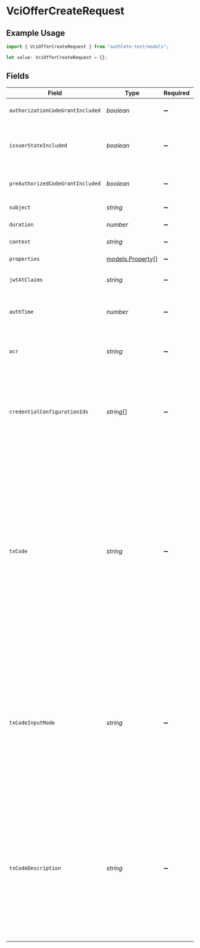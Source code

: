 # VciOfferCreateRequest

## Example Usage

```typescript
import { VciOfferCreateRequest } from "authlete-test/models";

let value: VciOfferCreateRequest = {};
```

## Fields

| Field                                                                                                                                                                                                                                                                                                                                                                                                                                                                                                                                                                                                                                                                    | Type                                                                                                                                                                                                                                                                                                                                                                                                                                                                                                                                                                                                                                                                     | Required                                                                                                                                                                                                                                                                                                                                                                                                                                                                                                                                                                                                                                                                 | Description                                                                                                                                                                                                                                                                                                                                                                                                                                                                                                                                                                                                                                                              |
| ------------------------------------------------------------------------------------------------------------------------------------------------------------------------------------------------------------------------------------------------------------------------------------------------------------------------------------------------------------------------------------------------------------------------------------------------------------------------------------------------------------------------------------------------------------------------------------------------------------------------------------------------------------------------ | ------------------------------------------------------------------------------------------------------------------------------------------------------------------------------------------------------------------------------------------------------------------------------------------------------------------------------------------------------------------------------------------------------------------------------------------------------------------------------------------------------------------------------------------------------------------------------------------------------------------------------------------------------------------------ | ------------------------------------------------------------------------------------------------------------------------------------------------------------------------------------------------------------------------------------------------------------------------------------------------------------------------------------------------------------------------------------------------------------------------------------------------------------------------------------------------------------------------------------------------------------------------------------------------------------------------------------------------------------------------ | ------------------------------------------------------------------------------------------------------------------------------------------------------------------------------------------------------------------------------------------------------------------------------------------------------------------------------------------------------------------------------------------------------------------------------------------------------------------------------------------------------------------------------------------------------------------------------------------------------------------------------------------------------------------------ |
| `authorizationCodeGrantIncluded`                                                                                                                                                                                                                                                                                                                                                                                                                                                                                                                                                                                                                                         | *boolean*                                                                                                                                                                                                                                                                                                                                                                                                                                                                                                                                                                                                                                                                | :heavy_minus_sign:                                                                                                                                                                                                                                                                                                                                                                                                                                                                                                                                                                                                                                                       | The flag indicating whether the `authorization_code` object is<br/>included in the `grants` object.<br/>                                                                                                                                                                                                                                                                                                                                                                                                                                                                                                                                                                 |
| `issuerStateIncluded`                                                                                                                                                                                                                                                                                                                                                                                                                                                                                                                                                                                                                                                    | *boolean*                                                                                                                                                                                                                                                                                                                                                                                                                                                                                                                                                                                                                                                                | :heavy_minus_sign:                                                                                                                                                                                                                                                                                                                                                                                                                                                                                                                                                                                                                                                       | The flag indicating whether the `issuer_state` property is<br/>included in the `authorization_code` object in the `grants`<br/>object.<br/>                                                                                                                                                                                                                                                                                                                                                                                                                                                                                                                              |
| `preAuthorizedCodeGrantIncluded`                                                                                                                                                                                                                                                                                                                                                                                                                                                                                                                                                                                                                                         | *boolean*                                                                                                                                                                                                                                                                                                                                                                                                                                                                                                                                                                                                                                                                | :heavy_minus_sign:                                                                                                                                                                                                                                                                                                                                                                                                                                                                                                                                                                                                                                                       | The flag to include the<br/>`urn:ietf:params:oauth:grant-type:pre-authorized_code` object<br/>in the `grants` object.<br/>                                                                                                                                                                                                                                                                                                                                                                                                                                                                                                                                               |
| `subject`                                                                                                                                                                                                                                                                                                                                                                                                                                                                                                                                                                                                                                                                | *string*                                                                                                                                                                                                                                                                                                                                                                                                                                                                                                                                                                                                                                                                 | :heavy_minus_sign:                                                                                                                                                                                                                                                                                                                                                                                                                                                                                                                                                                                                                                                       | The subject associated with the credential offer.                                                                                                                                                                                                                                                                                                                                                                                                                                                                                                                                                                                                                        |
| `duration`                                                                                                                                                                                                                                                                                                                                                                                                                                                                                                                                                                                                                                                               | *number*                                                                                                                                                                                                                                                                                                                                                                                                                                                                                                                                                                                                                                                                 | :heavy_minus_sign:                                                                                                                                                                                                                                                                                                                                                                                                                                                                                                                                                                                                                                                       | The duration of the credential offer.                                                                                                                                                                                                                                                                                                                                                                                                                                                                                                                                                                                                                                    |
| `context`                                                                                                                                                                                                                                                                                                                                                                                                                                                                                                                                                                                                                                                                | *string*                                                                                                                                                                                                                                                                                                                                                                                                                                                                                                                                                                                                                                                                 | :heavy_minus_sign:                                                                                                                                                                                                                                                                                                                                                                                                                                                                                                                                                                                                                                                       | The general-purpose arbitrary string.                                                                                                                                                                                                                                                                                                                                                                                                                                                                                                                                                                                                                                    |
| `properties`                                                                                                                                                                                                                                                                                                                                                                                                                                                                                                                                                                                                                                                             | [models.Property](../models/property.md)[]                                                                                                                                                                                                                                                                                                                                                                                                                                                                                                                                                                                                                               | :heavy_minus_sign:                                                                                                                                                                                                                                                                                                                                                                                                                                                                                                                                                                                                                                                       | Extra properties to associate with the credential offer.                                                                                                                                                                                                                                                                                                                                                                                                                                                                                                                                                                                                                 |
| `jwtAtClaims`                                                                                                                                                                                                                                                                                                                                                                                                                                                                                                                                                                                                                                                            | *string*                                                                                                                                                                                                                                                                                                                                                                                                                                                                                                                                                                                                                                                                 | :heavy_minus_sign:                                                                                                                                                                                                                                                                                                                                                                                                                                                                                                                                                                                                                                                       | Additional claims that are added to the payload part of the JWT<br/>access token.<br/>                                                                                                                                                                                                                                                                                                                                                                                                                                                                                                                                                                                   |
| `authTime`                                                                                                                                                                                                                                                                                                                                                                                                                                                                                                                                                                                                                                                               | *number*                                                                                                                                                                                                                                                                                                                                                                                                                                                                                                                                                                                                                                                                 | :heavy_minus_sign:                                                                                                                                                                                                                                                                                                                                                                                                                                                                                                                                                                                                                                                       | The time at which the user authentication was performed during<br/>the course of issuing the credential offer.<br/>                                                                                                                                                                                                                                                                                                                                                                                                                                                                                                                                                      |
| `acr`                                                                                                                                                                                                                                                                                                                                                                                                                                                                                                                                                                                                                                                                    | *string*                                                                                                                                                                                                                                                                                                                                                                                                                                                                                                                                                                                                                                                                 | :heavy_minus_sign:                                                                                                                                                                                                                                                                                                                                                                                                                                                                                                                                                                                                                                                       | The Authentication Context Class Reference of the user authentication<br/>performed during the course of issuing the credential offer.<br/>                                                                                                                                                                                                                                                                                                                                                                                                                                                                                                                              |
| `credentialConfigurationIds`                                                                                                                                                                                                                                                                                                                                                                                                                                                                                                                                                                                                                                             | *string*[]                                                                                                                                                                                                                                                                                                                                                                                                                                                                                                                                                                                                                                                               | :heavy_minus_sign:                                                                                                                                                                                                                                                                                                                                                                                                                                                                                                                                                                                                                                                       | The value of the `credential_configuration_ids` array.<br/><br/>```<br/>{<br/>  "credential_issuer": "...",<br/>  "credential_configuration_ids": [ ... ],<br/>  "grants": { ... }<br/>}<br/>```<br/><br/>This property is mandatory.<br/>                                                                                                                                                                                                                                                                                                                                                                                                                               |
| `txCode`                                                                                                                                                                                                                                                                                                                                                                                                                                                                                                                                                                                                                                                                 | *string*                                                                                                                                                                                                                                                                                                                                                                                                                                                                                                                                                                                                                                                                 | :heavy_minus_sign:                                                                                                                                                                                                                                                                                                                                                                                                                                                                                                                                                                                                                                                       | The transaction code that should be associated with the credential offer.<br/><br/>If this parameter is not empty and the `preAuthorizedCodeGrantIncluded` parameter is `true`, the<br/>`urn:ietf:params:oauth:grant-type:pre-authorized_code` object will include the `tx_code` object.<br/><br/>The length of the value of this parameter will be used as the value of the `length` property in<br/>the `tx_code` object.<br/><br/>```<br/>{<br/>  "credential_issuer": "...",<br/>  "credential_configuration_ids": [ ... ],<br/>  "grants": {<br/>    "urn:ietf:params:oauth:grant-type:pre-authorized_code": {<br/>      "pre-authorized_code": "...",<br/>      "tx_code": {<br/>        "length": length<br/>      }<br/>    }<br/>  }<br/>}<br/>```<br/> |
| `txCodeInputMode`                                                                                                                                                                                                                                                                                                                                                                                                                                                                                                                                                                                                                                                        | *string*                                                                                                                                                                                                                                                                                                                                                                                                                                                                                                                                                                                                                                                                 | :heavy_minus_sign:                                                                                                                                                                                                                                                                                                                                                                                                                                                                                                                                                                                                                                                       | The input mode of the transaction code.<br/><br/>The value of this property will be used as the value of the `input_mode` property in the `tx_code`<br/>object.<br/><br/>```<br/>{<br/>  "credential_issuer": "...",<br/>  "credential_configuration_ids": [ ... ],<br/>  "grants": {<br/>    "urn:ietf:params:oauth:grant-type:pre-authorized_code": {<br/>      "pre-authorized_code": "...",<br/>      "tx_code": {<br/>        "length": length,<br/>        "input_mode": "..."<br/>      }<br/>    }<br/>  }<br/>}<br/>```<br/>                                                                                                                                    |
| `txCodeDescription`                                                                                                                                                                                                                                                                                                                                                                                                                                                                                                                                                                                                                                                      | *string*                                                                                                                                                                                                                                                                                                                                                                                                                                                                                                                                                                                                                                                                 | :heavy_minus_sign:                                                                                                                                                                                                                                                                                                                                                                                                                                                                                                                                                                                                                                                       | The description of the transaction code.<br/><br/>The value of this property will be used as the value of the `description` property in the `tx_code`<br/>object.<br/><br/>```<br/>{<br/>  "credential_issuer": "...",<br/>  "credential_configuration_ids": [ ... ],<br/>  "grants": {<br/>    "urn:ietf:params:oauth:grant-type:pre-authorized_code": {<br/>      "pre-authorized_code": "...",<br/>      "tx_code": {<br/>        "length": length,<br/>        "description": "..."<br/>      }<br/>    }<br/>  }<br/>}<br/>```<br/>                                                                                                                                 |